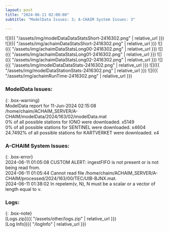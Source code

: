 ```yaml
---
layout: post
title: "2024-06-11 02:00:00"
subtitle: "ModelData Issues: 3; A-CHAIM System Issues: 3"

---
```


![]({{ "/assets/img/modelDataDataStatsShort-2416302.png" | relative_url }})
![]({{ "/assets/img/achaimDataStatsShort-2416302.png" | relative_url }})
![]({{ "/assets/img/achaimDataStatsLong00-2416302.png" | relative_url }})
![]({{ "/assets/img/achaimDataStatsLong01-2416302.png" | relative_url }})
![]({{ "/assets/img/achaimDataStatsLong02-2416302.png" | relative_url }})
![]({{ "/assets/img/modelDataDataStats-2416302.png" | relative_url }})
![]({{ "/assets/img/modelDataStationStats-2416302.png" | relative_url }})
![]({{ "/assets/img/achaimRunTime-2416302.png" | relative_url }})


### ModelData Issues:  
  
{: .box-warning}  
 ModelData report for 11-Jun-2024 02:15:08   
 /home/chaim/ACHAIM_SERVER/A-CHAIM/modelData/2024/163/02/modelData.mat   
 0% of all possible stations for IONO were downloaded. x5149   
 0% of all possible stations for SENTINEL were downloaded. x4604   
 24.7492% of all possible stations for KARTVERKET were downloaded. x4   
  
### A-CHAIM System Issues:  
  
{: .box-error}  
2024-06-11 01:05:08 CUSTOM ALERT: ingestFIFO is not present or is not being read from.  
2024-06-11 01:05:44 Cannot read file /home/chaim/ACHAIM_SERVER/A-CHAIM/processed/2024/163/00/TEC/UIB-BJNX.mat.  
2024-06-11 01:38:02 In repelem(v, N), N must be a scalar or a vector of length equal to v.  

### Logs:  
  
{: .box-note}  
[Logs.zip]({{ "/assets/other/logs.zip" | relative_url }})  
[Log Info]({{ "/logInfo" | relative_url }})  
